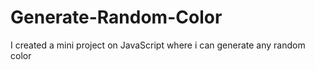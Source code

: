 # Generate-Random-Color
I created a mini project on JavaScript where i can generate any random color
